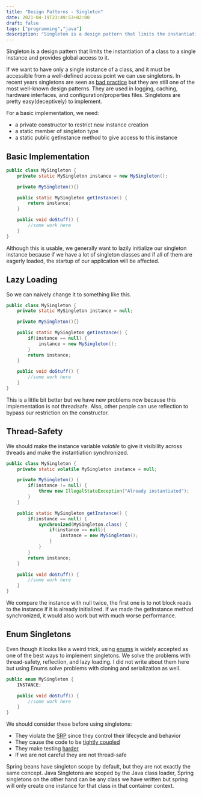 ```yaml
---
title: "Design Patterns - Singleton"
date: 2021-04-19T23:49:53+02:00
draft: false
tags: ["programming","java"]
description: "Singleton is a design pattern that limits the instantiation of a class to a single instance and provides global access to it"
---
```


Singleton is a design pattern that limits the instantiation of a class to a single instance and provides global access to it.

If we want to have only a single instance of a class, and it must be accessible from a well-defined access point we can use singletons. In recent years singletons are seen as [bad practice](https://stackoverflow.com/questions/137975/what-is-so-bad-about-singletons) but they are still one of the most well-known design patterns. They are used in logging, caching, hardware interfaces, and configuration/properties files. Singletons are pretty easy(deceptively) to implement.

For a basic implementation, we need:
* a private constructor to restrict new instance creation
* a static member of singleton type
* a static public getInstance method to give access to this instance

## Basic Implementation
``` java
public class MySingleton {
    private static MySingleton instance = new MySingleton();

    private MySingleton(){}

    public static MySingleton getInstance() {
        return instance;
    }

    public void doStuff() {
        //some work here
    }
}
```

Although this is usable, we generally want to lazily initialize our singleton instance because if we have a lot of singleton classes and if all of them are eagerly loaded, the startup of our application will be affected. 

## Lazy Loading
So we can naively change it to something like this.

``` java
public class MySingleton {
    private static MySingleton instance = null;

    private MySingleton(){}

    public static MySingleton getInstance() {
        if(instance == null) {
            instance = new MySingleton();
        }
        return instance;
    }

    public void doStuff() {
        //some work here
    }
}
```

This is a little bit better but we have new problems now because this implementation is not threadsafe. Also, other people can use reflection to bypass our restriction on the constructor. 

## Thread-Safety
We should make the instance variable _volatile_ to give it visibility across threads and make the instantiation synchronized.

``` java
public class MySingleton {
    private static volatile MySingleton instance = null;

    private MySingleton() {
        if(instance != null) {
            throw new IllegalStateException("Already instantiated");
        }
    }

    public static MySingleton getInstance() {
        if(instance == null) {
            synchronized(MySingleton.class) {
                if(instance == null){
                    instance = new MySingleton();
                }
            }
        }
        return instance;
    }

    public void doStuff() {
        //some work here
    }
}
```

We compare the instance with null twice, the first one is to not block reads to the instance if it is already initialized. If we made the getInstance method synchronized, it would also work but with much worse performance.

## Enum Singletons
Even though it looks like a weird trick, using [enums](https://stackoverflow.com/a/71399) is widely accepted as one of the best ways to implement singletons. We solve the problems with thread-safety, reflection, and lazy loading. I did not write about them here but using Enums solve problems with cloning and serialization as well.

``` java
public enum MySingleton {
    INSTANCE;

    public void doStuff() {
        //some work here
    }
}

```

We should consider these before using singletons:
* They violate the [SRP](https://en.wikipedia.org/wiki/Single_responsibility_principle) since they control their lifecycle and behavior
* They cause the code to be [tightly coupled](https://stackoverflow.com/q/2832017)
* They make testing [harder](https://stackoverflow.com/a/2085988)
* If we are not careful they are not thread-safe

Spring beans have singleton scope by default, but they are not exactly the same concept. Java Singletons are scoped by the Java class loader, Spring singletons on the other hand can be any class we have written but spring will only create one instance for that class in that container context. 